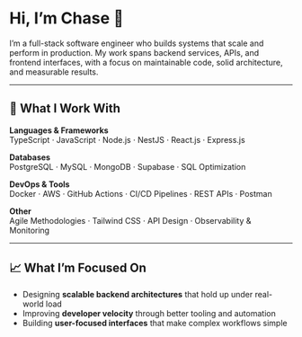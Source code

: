 # Hi, I’m Chase 👋

I’m a full-stack software engineer who builds systems that scale and perform in production. My work spans backend services, APIs, and frontend interfaces, with a focus on maintainable code, solid architecture, and measurable results.

---

## 🚀 What I Work With

**Languages & Frameworks**  
TypeScript · JavaScript · Node.js · NestJS · React.js · Express.js  

**Databases**  
PostgreSQL · MySQL · MongoDB · Supabase · SQL Optimization  

**DevOps & Tools**  
Docker · AWS · GitHub Actions · CI/CD Pipelines · REST APIs · Postman  

**Other**  
Agile Methodologies · Tailwind CSS · API Design · Observability & Monitoring

---

## 📈 What I’m Focused On

- Designing **scalable backend architectures** that hold up under real-world load  
- Improving **developer velocity** through better tooling and automation  
- Building **user-focused interfaces** that make complex workflows simple  
